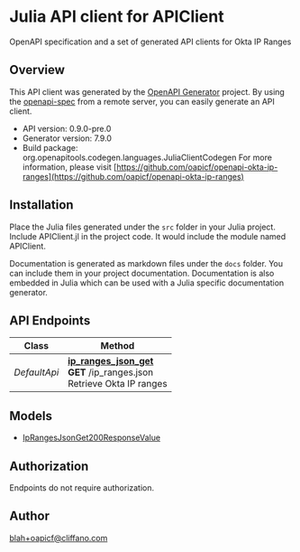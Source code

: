 # Julia API client for APIClient

OpenAPI specification and a set of generated API clients for Okta IP Ranges

## Overview
This API client was generated by the [OpenAPI Generator](https://openapi-generator.tech) project.  By using the [openapi-spec](https://openapis.org) from a remote server, you can easily generate an API client.

- API version: 0.9.0-pre.0
- Generator version: 7.9.0
- Build package: org.openapitools.codegen.languages.JuliaClientCodegen
For more information, please visit [https://github.com/oapicf/openapi-okta-ip-ranges](https://github.com/oapicf/openapi-okta-ip-ranges)


## Installation
Place the Julia files generated under the `src` folder in your Julia project. Include APIClient.jl in the project code.
It would include the module named APIClient.

Documentation is generated as markdown files under the `docs` folder. You can include them in your project documentation.
Documentation is also embedded in Julia which can be used with a Julia specific documentation generator.

## API Endpoints

Class | Method
------------ | -------------
*DefaultApi* | [**ip_ranges_json_get**](docs/DefaultApi.md#ip_ranges_json_get)<br/>**GET** /ip_ranges.json<br/>Retrieve Okta IP ranges


## Models

 - [IpRangesJsonGet200ResponseValue](docs/IpRangesJsonGet200ResponseValue.md)


<a id="authorization"></a>
## Authorization
Endpoints do not require authorization.


## Author

blah+oapicf@cliffano.com

